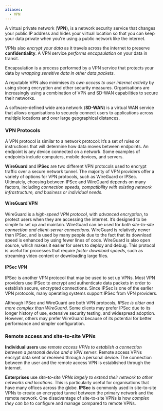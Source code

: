 ```yaml
---
aliases:
  - VPN
---
```

A virtual private network (**VPN**), is a network security service that changes your public IP address and hides your virtual location so that you can keep your data private when you're using a public network like the internet.

VPNs also *encrypt your data* as it travels across the internet to preserve **confidentiality**. A VPN service *performs encapsulation* on your data in transit. 

Encapsulation is a process performed by a VPN service that protects your data by *wrapping sensitive data in other data packets*.

A reputable VPN also minimises *its own access to user internet activity* by using strong encryption and other security measures. Organisations are increasingly using a combination of VPN and SD-WAN capabilities to secure their networks. 

A software-defined wide area network (**SD-WAN**) is a virtual WAN service that allows organisations to securely connect users to applications across multiple locations and over large geographical distances.  

### VPN Protocols

A VPN protocol is similar to a network protocol: It’s a set of rules or instructions that will determine how data moves between endpoints. An endpoint is any device connected on a network. Some examples of endpoints include computers, mobile devices, and servers.

**WireGuard** and **IPSec** are two different VPN protocols used to encrypt traffic over a secure network tunnel. The majority of VPN providers offer a variety of options for VPN protocols, such as WireGuard or IPSec. Ultimately, choosing between IPSec and WireGuard depends on many factors, including *connection speeds, compatibility with existing network infrastructure, and business or individual needs*.

#### WireGuard VPN
WireGuard is a *high-speed VPN protocol*, with *advanced encryption*, to protect users when they are accessing the internet. It’s designed to be simple to set up and maintain. WireGuard can be used for *both site-to-site connection and client-server connections*. WireGuard is relatively newer than IPSec, and is used by many people due to the fact that its download speed is enhanced by using fewer lines of code. WireGuard is also open source, which makes it easier for users to deploy and debug. This protocol is useful for processes that require *faster download speeds*, such as streaming video content or downloading large files.

#### IPSec VPN
IPSec is another VPN protocol that may be used to set up VPNs. Most VPN providers use IPSec to encrypt and authenticate data packets in order to establish secure, encrypted connections. Since IPSec is one of the earlier VPN protocols, many operating systems support IPSec from VPN providers.

Although IPSec and WireGuard are both VPN protocols, *IPSec is older and more complex than WireGuard*. Some clients may prefer IPSec due to its longer history of use, extensive security testing, and widespread adoption. However, others may prefer WireGuard because of its potential for better performance and simpler configuration.

### Remote access and site-to-site VPNs

**Individual users** use *remote access VPNs to establish a connection between a personal device and a VPN server*. Remote access VPNs encrypt data sent or received through a personal device. The connection between the user and the remote access VPN is established through the internet.

**Enterprises** use *site-to-site VPNs largely to extend their network to other networks and locations*. This is particularly useful for organisations that have many offices across the globe. **IPSec** is commonly used in site-to-site VPNs to create an encrypted tunnel between the primary network and the remote network. One disadvantage of site-to-site VPNs is how *complex they can be* to configure and manage compared to remote VPNs.